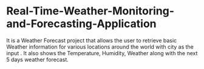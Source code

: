 # Real-Time-Weather-Monitoring-and-Forecasting-Application
It is a Weather Forecast project that allows the user to retrieve basic Weather information for various locations around the world with city as the input . It also shows the Temperature, Humidity, Weather along with the next 5 days weather forecast. 
